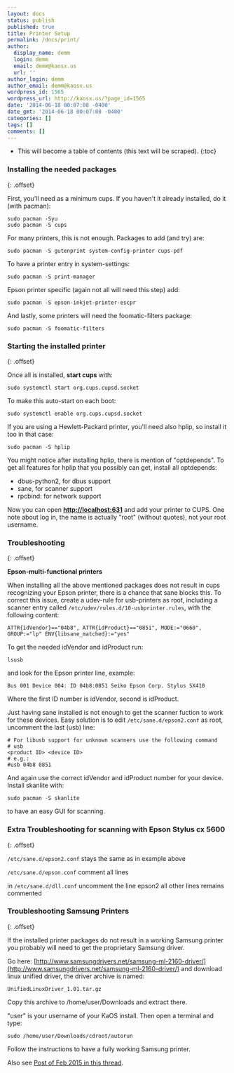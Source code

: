 ```yaml
---
layout: docs
status: publish
published: true
title: Printer Setup
permalink: /docs/print/
author:
  display_name: demm
  login: demm
  email: demm@kaosx.us
  url: ''
author_login: demm
author_email: demm@kaosx.us
wordpress_id: 1565
wordpress_url: http://kaosx.us/?page_id=1565
date: '2014-06-18 00:07:08 -0400'
date_gmt: '2014-06-18 00:07:08 -0400'
categories: []
tags: []
comments: []
---
```

* This will become a table of contents (this text will be scraped).
{:toc}

### Installing the needed packages
{: .offset}

First, you'll need as a minimum cups. If you haven't it already installed, do it (with pacman):

```
sudo pacman -Syu
sudo pacman -S cups
```

For many printers, this is not enough. Packages to add (and try) are:

```
sudo pacman -S gutenprint system-config-printer cups-pdf
```

To have a printer entry in system-settings:

```
sudo pacman -S print-manager
```

Epson printer specific (again not all will need this step) add:

```
sudo pacman -S epson-inkjet-printer-escpr
```

And lastly, some printers will need the foomatic-filters package:

```
sudo pacman -S foomatic-filters
```

### Starting the installed printer
{: .offset}

Once all is installed, **start cups** with:

```
sudo systemctl start org.cups.cupsd.socket
```

To make this auto-start on each boot:

```
sudo systemctl enable org.cups.cupsd.socket
```

If you are using a Hewlett-Packard printer, you'll need also hplip, so install it too in that case:

```
sudo pacman -S hplip
```

You might notice after installing hplip, there is mention of "optdepends". To get all features for hplip that you possibly can get, install all optdepends:

* dbus-python2, for dbus support
* sane, for scanner support
* rpcbind: for network support

Now you can open **[http://localhost:631](http://localhost:631)** and add your printer to CUPS. One note about log in, the name is actually "root" (without quotes), not your root username.

### Troubleshooting
{: .offset}

**Epson-multi-functional printers**

When installing all the above mentioned packages does not result in cups recognizing your Epson printer, there is a chance that sane blocks this. To correct this issue, create a udev-rule for usb-printers as root, including a scanner entry called `/etc/udev/rules.d/10-usbprinter.rules`, with the following content:

```
ATTR{idVendor}=="04b8", ATTR{idProduct}=="0851", MODE:="0660", GROUP:="lp" ENV{libsane_matched}:="yes"
```

To get the needed idVendor and idProduct run:

```
lsusb
```

and look for the Epson printer line, example:

```
Bus 001 Device 004: ID 04b8:0851 Seiko Epson Corp. Stylus SX410
```

Where the first ID number is idVendor, second is idProduct.

Just having sane installed is not enough to get the scanner fuction to work for these devices. Easy solution is to edit `/etc/sane.d/epson2.conf` as root, uncomment the last (usb) line:

```
# For libusb support for unknown scanners use the following command
# usb
<product ID> <device ID>
# e.g.:
#usb 04b8 0851
```

And again use the correct idVendor and idProduct number for your device. Install skanlite with:

```
sudo pacman -S skanlite
```

to have an easy GUI for scanning.

### Extra Troubleshooting for scanning with Epson Stylus cx 5600
{: .offset}

`/etc/sane.d/epson2.conf` stays the same as in example above

`/etc/sane.d/epson.conf` comment all lines

in `/etc/sane.d/dll.conf` uncomment the line epson2 all other lines remains commented

### Troubleshooting Samsung Printers
{: .offset}

If the installed printer packages do not result in a working Samsung printer you probably will need to get the proprietary Samsung driver.

Go here: [http://www.samsungdrivers.net/samsung-ml-2160-driver/](http://www.samsungdrivers.net/samsung-ml-2160-driver/) and download linux unified driver, the driver archive is named:

```
UnifiedLinuxDriver_1.01.tar.gz
```

Copy this archive to /home/user/Downloads and extract there.

"user" is your username of your KaOS install.
Then open a terminal and type:

```
sudo /home/user/Downloads/cdroot/autorun
```

Follow the instructions to have a fully working Samsung printer.

Also see [Post of Feb 2015 in this thread](https://forum.kaosx.us/d/4-printer-setup/6).
